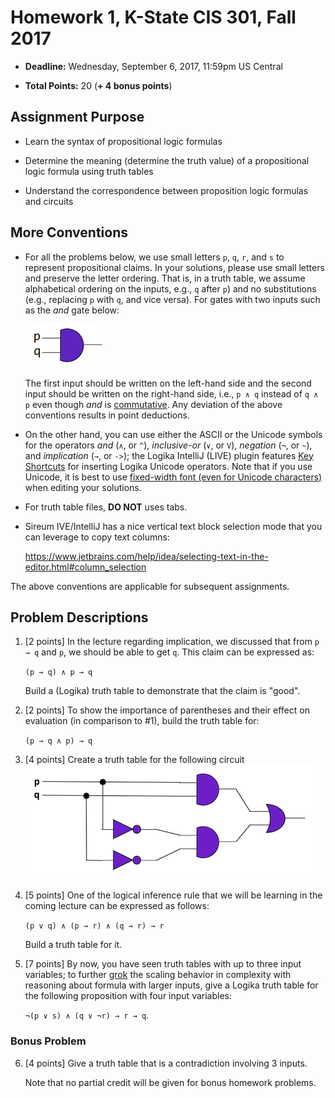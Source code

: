 # Homework 1, K-State CIS 301, Fall 2017

* **Deadline:** Wednesday, September 6, 2017, 11:59pm US Central 

* **Total Points:** 20 (**+ 4 bonus points**)

## Assignment Purpose 

- Learn the syntax of propositional logic formulas

- Determine the meaning (determine the truth value) of a 
  propositional logic formula using truth tables

- Understand the correspondence between proposition logic
  formulas and circuits

## More Conventions

* For all the problems below, we use small letters ``p``, ``q``, 
  ``r``, and ``s`` to represent propositional claims.
  In your solutions, please use small letters and preserve
  the letter ordering.
  That is, in a truth table, we assume alphabetical ordering on 
  the inputs, e.g., ``q`` after ``p``) and no substitutions
  (e.g., replacing ``p`` with ``q``, and vice versa).
  For gates with two inputs such as the *and* gate below:

  ![and](and.png)

  The first input should be written on the left-hand side and
  the second input should be written on the right-hand side,
  i.e., ``p ∧ q`` instead of ``q ∧ p`` even though *and* is
  [commutative](https://en.wikipedia.org/wiki/Commutative_property).
  Any deviation of the above conventions results in point deductions.

* On the other hand, you can use either the ASCII or the Unicode
  symbols for the operators *and* (``∧``, or ``^``), 
  *inclusive-or* (``∨``, or ``V``), *negation* (``¬``, or ``~``),
  and *implication* (``→``, or ``->``); the
  Logika IntelliJ (LIVE) plugin features
  [Key Shortcuts](http://logika.sireum.org/doc/02-live/index.html#shortcuts)
  for inserting Logika Unicode operators.
  Note that if you use Unicode, it is best to use 
  [fixed-width font (even for Unicode characters)](http://logika.sireum.org/doc/02-live/index.html#using-a-fixed-width-font)
  when editing your solutions. 
  
* For truth table files, **DO NOT** uses tabs.

* Sireum IVE/IntelliJ has a nice vertical text block selection mode that you can
  leverage to copy text columns:
  
  https://www.jetbrains.com/help/idea/selecting-text-in-the-editor.html#column_selection

The above conventions are applicable for subsequent assignments. 

## Problem Descriptions

1. [2 points]
   In the lecture regarding implication, 
   we discussed that from ``p → q`` and ``p``, we should be able to get ``q``. 
   This claim can be expressed as: 
   
   ``(p → q) ∧ p → q``
   
   Build a (Logika) truth table to demonstrate that the claim is "good". 

2. [2 points]
   To show the importance of parentheses and their effect on evaluation
   (in comparison to #1), build the truth table for:  
   
   ``(p → q ∧ p) → q``
   
3. [4 points]
   Create a truth table for the following circuit  
   ![circuit](XNOR.png)   

4. [5 points]
   One of the logical inference rule that we will be learning in the coming lecture
   can be expressed as follows:
   
   ``(p ∨ q) ∧ (p → r) ∧ (q → r) → r``
   
   Build a truth table for it.
   
5. [7 points]
   By now, you have seen truth tables with up to three input
   variables; to further
   [grok](https://en.wikipedia.org/wiki/Grok#In_computer_programmer_culture)
   the scaling behavior in complexity with reasoning about formula
   with larger inputs, give a Logika truth table for the following
   proposition with four input variables:
   
   ``¬(p ∨ s) ∧ (q ∨ ¬r) → r → q``.
   
### Bonus Problem 
     
6. [4 points]
   Give a truth table that is a contradiction involving 3 inputs.
   
   Note that no partial credit will be given for bonus homework problems.
